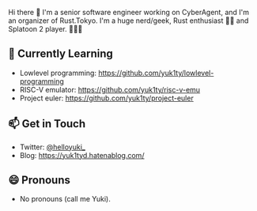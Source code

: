 Hi there 👋 I'm a senior software engineer working on CyberAgent, and I'm an organizer of Rust.Tokyo. I'm a huge nerd/geek, Rust enthusiast 🦀💕 and Splatoon 2 player. 🦑🐙💕

## 🌱 Currently Learning
- Lowlevel programming: https://github.com/yuk1ty/lowlevel-programming
- RISC-V emulator: https://github.com/yuk1ty/risc-v-emu
- Project euler: https://github.com/yuk1ty/project-euler

## 📫 Get in Touch
- Twitter: [@helloyuki_](https://twitter.com/helloyuki_)
- Blog: https://yuk1tyd.hatenablog.com/

## 😄 Pronouns
- No pronouns (call me Yuki).

